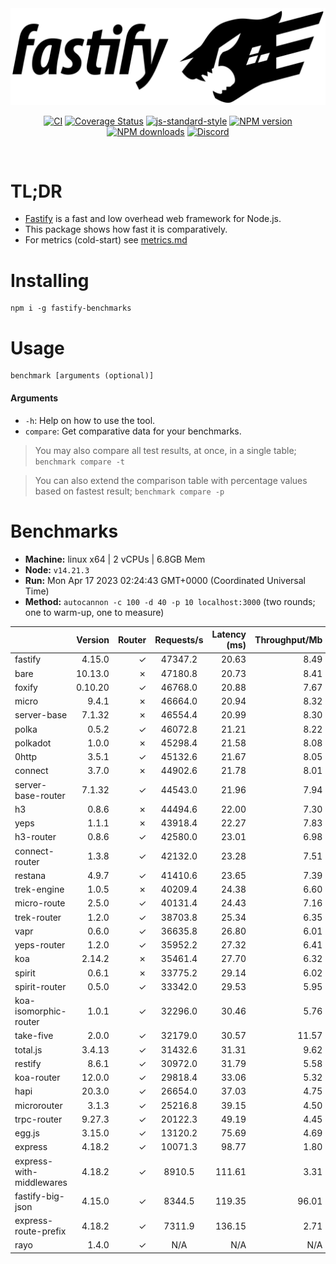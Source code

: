 <div align="center">
  <img src="https://github.com/fastify/graphics/raw/HEAD/fastify-landscape-outlined.svg" width="650" height="auto"/>
</div>

<div align="center">

[![CI](https://github.com/fastify/fastify/workflows/ci/badge.svg)](https://github.com/fastify/fastify/actions/workflows/ci.yml)
[![Coverage Status](https://coveralls.io/repos/github/fastify/fastify/badge.svg?branch=master)](https://coveralls.io/github/fastify/fastify?branch=master)
[![js-standard-style](https://img.shields.io/badge/code%20style-standard-brightgreen.svg?style=flat)](http://standardjs.com/)
[![NPM version](https://img.shields.io/npm/v/fastify.svg?style=flat)](https://www.npmjs.com/package/fastify)
[![NPM downloads](https://img.shields.io/npm/dm/fastify.svg?style=flat)](https://www.npmjs.com/package/fastify) [![Discord](https://img.shields.io/discord/725613461949906985)](https://discord.gg/fastify)

</div>
<br />

# TL;DR

* [Fastify](https://github.com/fastify/fastify) is a fast and low overhead web framework for Node.js.
* This package shows how fast it is comparatively.
* For metrics (cold-start) see [metrics.md](./METRICS.md)

# Installing

```
npm i -g fastify-benchmarks
```

# Usage

```
benchmark [arguments (optional)]
```

#### Arguments

* `-h`: Help on how to use the tool.
* `compare`: Get comparative data for your benchmarks.

> You may also compare all test results, at once, in a single table; `benchmark compare -t`

> You can also extend the comparison table with percentage values based on fastest result; `benchmark compare -p`
# Benchmarks

* __Machine:__ linux x64 | 2 vCPUs | 6.8GB Mem
* __Node:__ `v14.21.3`
* __Run:__ Mon Apr 17 2023 02:24:43 GMT+0000 (Coordinated Universal Time)
* __Method:__ `autocannon -c 100 -d 40 -p 10 localhost:3000` (two rounds; one to warm-up, one to measure)

|                          | Version | Router | Requests/s | Latency (ms) | Throughput/Mb |
| :--                      | --:     | --:    | :-:        | --:          | --:           |
| fastify                  | 4.15.0  | ✓      | 47347.2    | 20.63        | 8.49          |
| bare                     | 10.13.0 | ✗      | 47180.8    | 20.73        | 8.41          |
| foxify                   | 0.10.20 | ✓      | 46768.0    | 20.88        | 7.67          |
| micro                    | 9.4.1   | ✗      | 46664.0    | 20.94        | 8.32          |
| server-base              | 7.1.32  | ✗      | 46554.4    | 20.99        | 8.30          |
| polka                    | 0.5.2   | ✓      | 46072.8    | 21.21        | 8.22          |
| polkadot                 | 1.0.0   | ✗      | 45298.4    | 21.58        | 8.08          |
| 0http                    | 3.5.1   | ✓      | 45132.6    | 21.67        | 8.05          |
| connect                  | 3.7.0   | ✗      | 44902.6    | 21.78        | 8.01          |
| server-base-router       | 7.1.32  | ✓      | 44543.0    | 21.96        | 7.94          |
| h3                       | 0.8.6   | ✗      | 44494.6    | 22.00        | 7.30          |
| yeps                     | 1.1.1   | ✗      | 43918.4    | 22.27        | 7.83          |
| h3-router                | 0.8.6   | ✓      | 42580.0    | 23.01        | 6.98          |
| connect-router           | 1.3.8   | ✓      | 42132.0    | 23.28        | 7.51          |
| restana                  | 4.9.7   | ✓      | 41410.6    | 23.65        | 7.39          |
| trek-engine              | 1.0.5   | ✗      | 40209.4    | 24.38        | 6.60          |
| micro-route              | 2.5.0   | ✓      | 40131.4    | 24.43        | 7.16          |
| trek-router              | 1.2.0   | ✓      | 38703.8    | 25.34        | 6.35          |
| vapr                     | 0.6.0   | ✓      | 36635.8    | 26.80        | 6.01          |
| yeps-router              | 1.2.0   | ✓      | 35952.2    | 27.32        | 6.41          |
| koa                      | 2.14.2  | ✗      | 35461.4    | 27.70        | 6.32          |
| spirit                   | 0.6.1   | ✗      | 33775.2    | 29.14        | 6.02          |
| spirit-router            | 0.5.0   | ✓      | 33342.0    | 29.53        | 5.95          |
| koa-isomorphic-router    | 1.0.1   | ✓      | 32296.0    | 30.46        | 5.76          |
| take-five                | 2.0.0   | ✓      | 32179.0    | 30.57        | 11.57         |
| total.js                 | 3.4.13  | ✓      | 31432.6    | 31.31        | 9.62          |
| restify                  | 8.6.1   | ✓      | 30972.0    | 31.79        | 5.58          |
| koa-router               | 12.0.0  | ✓      | 29818.4    | 33.06        | 5.32          |
| hapi                     | 20.3.0  | ✓      | 26654.0    | 37.03        | 4.75          |
| microrouter              | 3.1.3   | ✓      | 25216.8    | 39.15        | 4.50          |
| trpc-router              | 9.27.3  | ✓      | 20122.3    | 49.19        | 4.45          |
| egg.js                   | 3.15.0  | ✓      | 13120.2    | 75.69        | 4.69          |
| express                  | 4.18.2  | ✓      | 10071.3    | 98.77        | 1.80          |
| express-with-middlewares | 4.18.2  | ✓      | 8910.5     | 111.61       | 3.31          |
| fastify-big-json         | 4.15.0  | ✓      | 8344.5     | 119.35       | 96.01         |
| express-route-prefix     | 4.18.2  | ✓      | 7311.9     | 136.15       | 2.71          |
| rayo                     | 1.4.0   | ✓      | N/A        | N/A          | N/A           |
